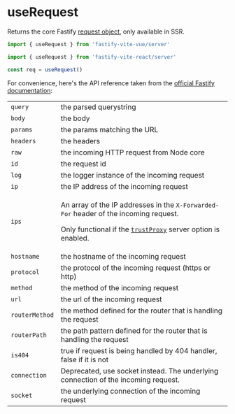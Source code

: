# useRequest

Returns the core Fastify [request object](https://www.fastify.io/docs/latest/Request/), only available in SSR. 

```js
import { useRequest } from 'fastify-vite-vue/server'
```
```js
import { useRequest } from 'fastify-vite-react/server'
```
```js
const req = useRequest()
````

For convenience, here's the API reference taken from the [official Fastify documentation](https://www.fastify.io/docs/latest/Request/):

<table class="infotable"><tr><td>
<code class="h inline-block">query</code></td>
<td>the parsed querystring
</td></tr><tr><td>
<code class="h inline-block">body</code></td>
<td>the body
</td></tr><tr><td>
<code class="h inline-block">params</code></td>
<td>the params matching the URL
</td></tr><tr><td>
<code class="h inline-block">headers</code></td>
<td>the headers
</td></tr><tr><td>
<code class="h inline-block">raw</code></td>
<td>the incoming HTTP request from Node core
</td></tr><tr><td>
<code class="h inline-block">id</code></td>
<td>the request id
</td></tr><tr><td>
<code class="h inline-block">log</code></td>
<td>the logger instance of the incoming request
</td></tr><tr><td>
<code class="h inline-block">ip</code></td>
<td>the IP address of the incoming request
</td></tr><tr><td>
<code class="h inline-block">ips</code></td>
<td><p>An array of the IP addresses in the <code>X-Forwarded-For</code> header of the incoming request.</p>
<p>Only functional if the <a href="https://www.fastify.io/docs/latest/Server#factory-trust-proxy"><code>trustProxy</code></a> server option is enabled.</p>
</td></tr><tr><td>
<code class="h inline-block">hostname</code></td>
<td>the hostname of the incoming request
</td></tr><tr><td>
<code class="h inline-block">protocol</code></td>
<td>the protocol of the incoming request (https or http)
</td></tr><tr><td>
<code class="h inline-block">method</code></td>
<td>the method of the incoming request
</td></tr><tr><td>
<code class="h inline-block">url</code></td>
<td>the url of the incoming request
</td></tr><tr><td>
<code class="h inline-block">routerMethod</code></td>
<td>the method defined for the router that is handling the request
</td></tr><tr><td>
<code class="h inline-block">routerPath</code></td>
<td>the path pattern defined for the router that is handling the request
</td></tr><tr><td>
<code class="h inline-block">is404</code></td>
<td>true if request is being handled by 404 handler, false if it is not
</td></tr><tr><td>
<code class="h inline-block">connection</code></td>
<td>Deprecated, use socket instead. The underlying connection of the incoming request.
</td></tr><tr><td>
<code class="h inline-block">socket</code></td>
<td>the underlying connection of the incoming request
</td></tr></table>
